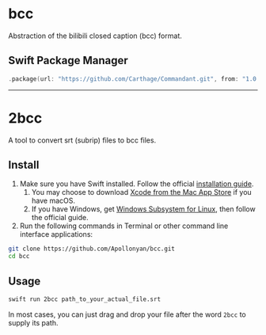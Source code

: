 # bcc

Abstraction of the bilibili closed caption (bcc) format.

## Swift Package Manager

```swift
.package(url: "https://github.com/Carthage/Commandant.git", from: "1.0.1")
```

---

# 2bcc

A tool to convert srt (subrip) files to bcc files.

## Install

1. Make sure you have Swift installed. Follow the official [installation guide](https://swift.org/download/).
    1. You may choose to download [Xcode from the Mac App Store](https://itunes.apple.com/app/xcode/id497799835) if you have macOS. 
    2. If you have Windows, get [Windows Subsystem for Linux](https://docs.microsoft.com/en-us/windows/wsl/about), then follow the official guide.
2. Run the following commands in Terminal or other command line interface applications:

```sh
git clone https://github.com/Apollonyan/bcc.git
cd bcc
```

## Usage

```sh
swift run 2bcc path_to_your_actual_file.srt
```

In most cases, you can just drag and drop your file after the word `2bcc` to supply its path.
